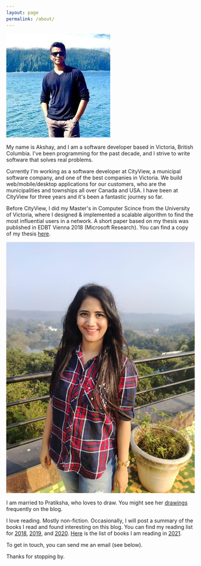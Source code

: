 ```yaml
---
layout: page
permalink: /about/
---
```


<div class="about centered">
<a href="/images/AK.jpeg">
<img src="/images/AK.jpeg">
</a>
</div>

My name is Akshay, and I am a software developer based in Victoria, British Columbia. I've been programming for the past decade, and I strive to write software that solves real problems.

Currently I'm working as a software developer at CityView, a municipal software company, and one of the best companies in Victoria. We build web/mobile/desktop applications for our customers, who are the municipalities and townships all over Canada and USA. I have been at CityView for three years and it's been a fantastic journey so far. 

Before CityView, I did my Master's in Computer Scince from the University of Victoria, where I designed & implemented a scalable algorithm to find the most influential users in a network. A short paper based on my thesis was published in EDBT Vienna 2018 (Microsoft Research). You can find a copy of my thesis [here](https://dspace.library.uvic.ca//handle/1828/8885). 

<div class="about centered">
<a href="/images/Pratiksha.jpeg">
    <img src="/images/Pratiksha.jpeg">
</a>
</div>

I am married to Pratiksha, who loves to draw. You might see her [drawings](/drawings) frequently on the blog.  

I love reading. Mostly non-fiction. Occasionally, I will post a summary of the books I read and found interesting on this blog. You can find my reading list for [2018](/books-I-read-in-2018), [2019](/books-I-read-in-2019), and [2020](https://public.3.basecamp.com/p/ZrVdP4oJC25YU3udUsUx24QL). [Here](https://public.3.basecamp.com/p/eyqQGbQ2ZqMEWRrmw6x19XGN) is the list of books I am reading in [2021](https://public.3.basecamp.com/p/eyqQGbQ2ZqMEWRrmw6x19XGN). 

To get in touch, you can send me an email (see below).

Thanks for stopping by.

